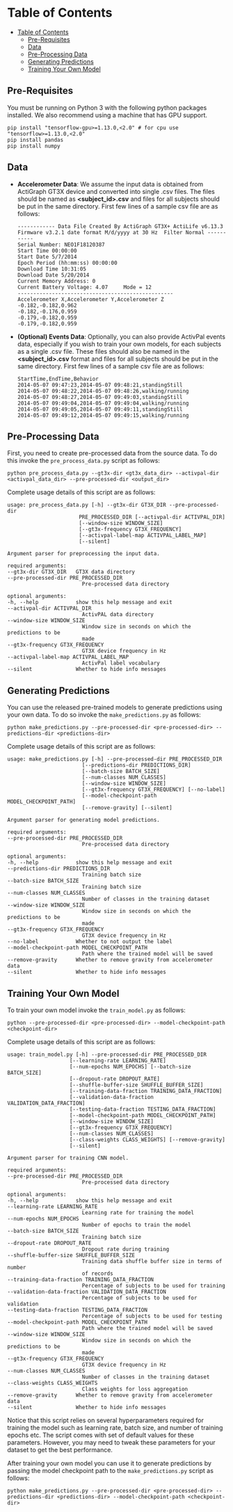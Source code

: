 # Table of Contents
- [Table of Contents](#table-of-contents)
  - [Pre-Requisites](#pre-requisites)
  - [Data](#data)
  - [Pre-Processing Data](#pre-processing-data)
  - [Generating Predictions](#generating-predictions)
  - [Training Your Own Model](#training-your-own-model)
   
## Pre-Requisites
You must be running on Python 3 with the following python packages installed. We also recommend using a machine that has GPU support.

    pip install "tensorflow-gpu>=1.13.0,<2.0" # for cpu use "tensorflow>=1.13.0,<2.0"
    pip install pandas
    pip install numpy

## Data
- **Accelerometer Data**: We assume the input data is obtained from ActiGraph GT3X device and converted into single .csv files. The files should be named as **<subject_id>.csv** and files for all subjects should be put in the same directory. First few lines of a sample csv file are as follows:
    ~~~
    ------------ Data File Created By ActiGraph GT3X+ ActiLife v6.13.3 Firmware v3.2.1 date format M/d/yyyy at 30 Hz  Filter Normal -----------
    Serial Number: NEO1F18120387
    Start Time 00:00:00
    Start Date 5/7/2014
    Epoch Period (hh:mm:ss) 00:00:00
    Download Time 10:31:05
    Download Date 5/20/2014
    Current Memory Address: 0
    Current Battery Voltage: 4.07     Mode = 12
    --------------------------------------------------
    Accelerometer X,Accelerometer Y,Accelerometer Z
    -0.182,-0.182,0.962
    -0.182,-0.176,0.959
    -0.179,-0.182,0.959
    -0.179,-0.182,0.959
    ~~~

- **(Optional) Events Data**: Optionally, you can also provide ActivPal events data, especially if you wish to train your own models, for each subjects as a single .csv file. These files should also be named in the **<subject_id>.csv** format and files for all subjects should be put in the same directory. First few lines of a sample csv file are as follows:
    ~~~
    StartTime,EndTime,Behavior
    2014-05-07 09:47:23,2014-05-07 09:48:21,standingStill
    2014-05-07 09:48:22,2014-05-07 09:48:26,walking/running
    2014-05-07 09:48:27,2014-05-07 09:49:03,standingStill
    2014-05-07 09:49:04,2014-05-07 09:49:04,walking/running
    2014-05-07 09:49:05,2014-05-07 09:49:11,standingStill
    2014-05-07 09:49:12,2014-05-07 09:49:15,walking/running
    ~~~

## Pre-Processing Data
First, you need to create pre-processed data from the source data. To do this invoke the `pre_process_data.py` script as follows:

    python pre_process_data.py --gt3x-dir <gt3x_data_dir> --activpal-dir <activpal_data_dir> --pre-processed-dir <output_dir>

Complete usage details of this script are as follows:

    usage: pre_process_data.py [-h] --gt3x-dir GT3X_DIR --pre-processed-dir
                           PRE_PROCESSED_DIR [--activpal-dir ACTIVPAL_DIR]
                           [--window-size WINDOW_SIZE]
                           [--gt3x-frequency GT3X_FREQUENCY]
                           [--activpal-label-map ACTIVPAL_LABEL_MAP]
                           [--silent]

    Argument parser for preprocessing the input data.

    required arguments:
    --gt3x-dir GT3X_DIR   GT3X data directory
    --pre-processed-dir PRE_PROCESSED_DIR
                            Pre-processed data directory

    optional arguments:
    -h, --help            show this help message and exit
    --activpal-dir ACTIVPAL_DIR
                            ActivPAL data directory
    --window-size WINDOW_SIZE
                            Window size in seconds on which the predictions to be
                            made
    --gt3x-frequency GT3X_FREQUENCY
                            GT3X device frequency in Hz
    --activpal-label-map ACTIVPAL_LABEL_MAP
                            ActivPal label vocabulary
    --silent              Whether to hide info messages

## Generating Predictions
You can use the released pre-trained models to generate predictions using your own data. To do so invoke the `make_predictions.py` as follows:

    python make_predictions.py --pre-processed-dir <pre-processed-dir> --predictions-dir <predictions-dir>

Complete usage details of this script are as follows:

    usage: make_predictions.py [-h] --pre-processed-dir PRE_PROCESSED_DIR
                            [--predictions-dir PREDICTIONS_DIR]
                            [--batch-size BATCH_SIZE]
                            [--num-classes NUM_CLASSES]
                            [--window-size WINDOW_SIZE]
                            [--gt3x-frequency GT3X_FREQUENCY] [--no-label]
                            [--model-checkpoint-path MODEL_CHECKPOINT_PATH]
                            [--remove-gravity] [--silent]

    Argument parser for generating model predictions.

    required arguments:
    --pre-processed-dir PRE_PROCESSED_DIR
                            Pre-processed data directory

    optional arguments:
    -h, --help            show this help message and exit
    --predictions-dir PREDICTIONS_DIR
                            Training batch size
    --batch-size BATCH_SIZE
                            Training batch size
    --num-classes NUM_CLASSES
                            Number of classes in the training dataset
    --window-size WINDOW_SIZE
                            Window size in seconds on which the predictions to be
                            made
    --gt3x-frequency GT3X_FREQUENCY
                            GT3X device frequency in Hz
    --no-label            Whether to not output the label
    --model-checkpoint-path MODEL_CHECKPOINT_PATH
                            Path where the trained model will be saved
    --remove-gravity      Whether to remove gravity from accelerometer data
    --silent              Whether to hide info messages

## Training Your Own Model
To train your own model invoke the `train_model.py` as follows:

    python --pre-processed-dir <pre-processed-dir> --model-checkpoint-path <checkpoint-dir>

Complete usage details of this script are as follows:

    usage: train_model.py [-h] --pre-processed-dir PRE_PROCESSED_DIR
                        [--learning-rate LEARNING_RATE]
                        [--num-epochs NUM_EPOCHS] [--batch-size BATCH_SIZE]
                        [--dropout-rate DROPOUT_RATE]
                        [--shuffle-buffer-size SHUFFLE_BUFFER_SIZE]
                        [--training-data-fraction TRAINING_DATA_FRACTION]
                        [--validation-data-fraction VALIDATION_DATA_FRACTION]
                        [--testing-data-fraction TESTING_DATA_FRACTION]
                        [--model-checkpoint-path MODEL_CHECKPOINT_PATH]
                        [--window-size WINDOW_SIZE]
                        [--gt3x-frequency GT3X_FREQUENCY]
                        [--num-classes NUM_CLASSES]
                        [--class-weights CLASS_WEIGHTS] [--remove-gravity]
                        [--silent]

    Argument parser for training CNN model.

    required arguments:
    --pre-processed-dir PRE_PROCESSED_DIR
                            Pre-processed data directory

    optional arguments:
    -h, --help            show this help message and exit
    --learning-rate LEARNING_RATE
                            Learning rate for training the model
    --num-epochs NUM_EPOCHS
                            Number of epochs to train the model
    --batch-size BATCH_SIZE
                            Training batch size
    --dropout-rate DROPOUT_RATE
                            Dropout rate during training
    --shuffle-buffer-size SHUFFLE_BUFFER_SIZE
                            Training data shuffle buffer size in terms of number
                            of records
    --training-data-fraction TRAINING_DATA_FRACTION
                            Percentage of subjects to be used for training
    --validation-data-fraction VALIDATION_DATA_FRACTION
                            Percentage of subjects to be used for validation
    --testing-data-fraction TESTING_DATA_FRACTION
                            Percentage of subjects to be used for testing
    --model-checkpoint-path MODEL_CHECKPOINT_PATH
                            Path where the trained model will be saved
    --window-size WINDOW_SIZE
                            Window size in seconds on which the predictions to be
                            made
    --gt3x-frequency GT3X_FREQUENCY
                            GT3X device frequency in Hz
    --num-classes NUM_CLASSES
                            Number of classes in the training dataset
    --class-weights CLASS_WEIGHTS
                            Class weights for loss aggregation
    --remove-gravity      Whether to remove gravity from accelerometer data
    --silent              Whether to hide info messages

Notice that this script relies on several hyperparameters required for training the model such as learning rate, batch size, and number of training epochs etc. The script comes with set of default values for these parameters. However, you may need to tweak these parameters for your dataset to get the best performance.

After training your own model you can use it to generate predictions by passing the model checkpoint path to the `make_predictions.py` script as follows:

    python make_predictions.py --pre-processed-dir <pre-processed-dir> --predictions-dir <predictions-dir> --model-checkpoint-path <checkpoint-dir>
